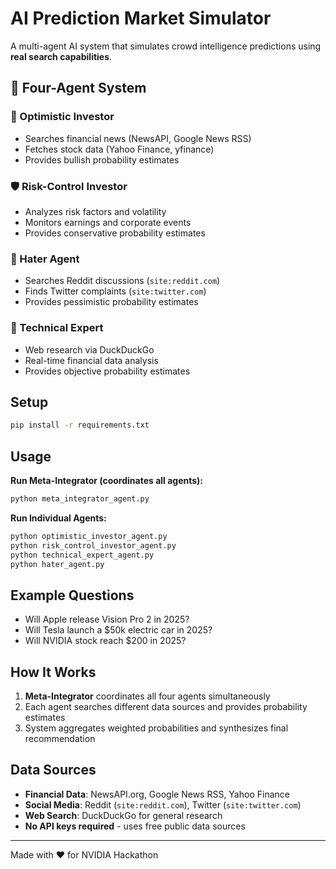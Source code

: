 # AI Prediction Market Simulator

A multi-agent AI system that simulates crowd intelligence predictions using **real search capabilities**.

## 🤖 Four-Agent System

### 🤖 Optimistic Investor
- Searches financial news (NewsAPI, Google News RSS)
- Fetches stock data (Yahoo Finance, yfinance)
- Provides bullish probability estimates

### 🛡️ Risk-Control Investor  
- Analyzes risk factors and volatility
- Monitors earnings and corporate events
- Provides conservative probability estimates

### 😤 Hater Agent
- Searches Reddit discussions (`site:reddit.com`)
- Finds Twitter complaints (`site:twitter.com`)
- Provides pessimistic probability estimates

### 🔬 Technical Expert
- Web research via DuckDuckGo
- Real-time financial data analysis
- Provides objective probability estimates

## Setup

```bash
pip install -r requirements.txt
```

## Usage

**Run Meta-Integrator (coordinates all agents):**
```bash
python meta_integrator_agent.py
```

**Run Individual Agents:**
```bash
python optimistic_investor_agent.py
python risk_control_investor_agent.py
python technical_expert_agent.py
python hater_agent.py
```

## Example Questions

- Will Apple release Vision Pro 2 in 2025?
- Will Tesla launch a $50k electric car in 2025?
- Will NVIDIA stock reach $200 in 2025?

## How It Works

1. **Meta-Integrator** coordinates all four agents simultaneously
2. Each agent searches different data sources and provides probability estimates
3. System aggregates weighted probabilities and synthesizes final recommendation

## Data Sources

- **Financial Data**: NewsAPI.org, Google News RSS, Yahoo Finance
- **Social Media**: Reddit (`site:reddit.com`), Twitter (`site:twitter.com`)
- **Web Search**: DuckDuckGo for general research
- **No API keys required** - uses free public data sources

---

Made with ❤️ for NVIDIA Hackathon
